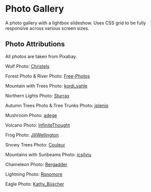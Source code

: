 # Photo Gallery
A photo gallery with a lightbox slideshow. Uses CSS grid to be fully responsive across various screen sizes.

## Photo Attributions
All photos are taken from Pixabay. 

Wolf Photo: [Christels](https://pixabay.com/users/christels-3741991/)

Forest Photo & River Photo: [Free-Photos]( https://pixabay.com/users/free-photos-242387/)

Mountain with Trees Photo: [kordi_vahle](https://pixabay.com/users/kordi_vahle-4934524/)

Northern Lights Photo: [Sturrax](https://pixabay.com/users/sturrax-667313/)

Autumn Trees Photo & Tree Trunks Photo: [jplenio]( https://pixabay.com/users/jplenio-7645255/)

Mushroom Photo: [adege](https://pixabay.com/users/adege-4994132/)

Volcano Photo: [InfiniteThought](https://pixabay.com/users/infinitethought-5496829/)

Frog Photo: [JillWellington](https://pixabay.com/users/jillwellington-334088/)

Snowy Trees Photo: [Couleur](https://pixabay.com/users/couleur-1195798/)

Mountains with Sunbeams Photo: [icsilviu](https://pixabay.com/users/icsilviu-12753087/)

Chameleon Photo: [Bergadder](https://pixabay.com/users/bergadder-20679/)

Lightning Photo: [Ronomore](https://pixabay.com/users/ronomore-866556/)

Eagle Photo: [Kathy_Büscher](https://pixabay.com/users/kathy_b%C3%BCscher-5562794/)

